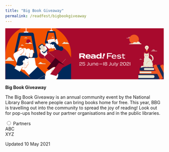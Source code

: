 ```yaml
---
title: "Big Book Giveaway"
permalink: /readfest/bigbookgiveaway
---
```


![banner RF](\images\RF_Draft.png)

**Big Book Giveaway**

The Big Book Giveaway is an annual community event by the National Library Board where people can bring books home for free. This year, BBG is travelling out into the community to spread the joy of reading! Look out for pop-ups hosted by our partner organisations and in the public libraries.

 <div>
		<input type="radio" name="acc" id="acc2">
		<label for="acc2"><i></i>Partners</label>
		<div class="acc-body">
			<div class="row is-multiline">
				<div class="col is-4 padding--right--xl padding--bottom">
					<div class="margin--top--none">ABC</div>
				</div>
				<div class="col is-4 padding--right--xl padding--bottom">
					<div class="margin--top--none">XYZ</div>
        </div> </div></div></div>




Updated 10 May 2021

